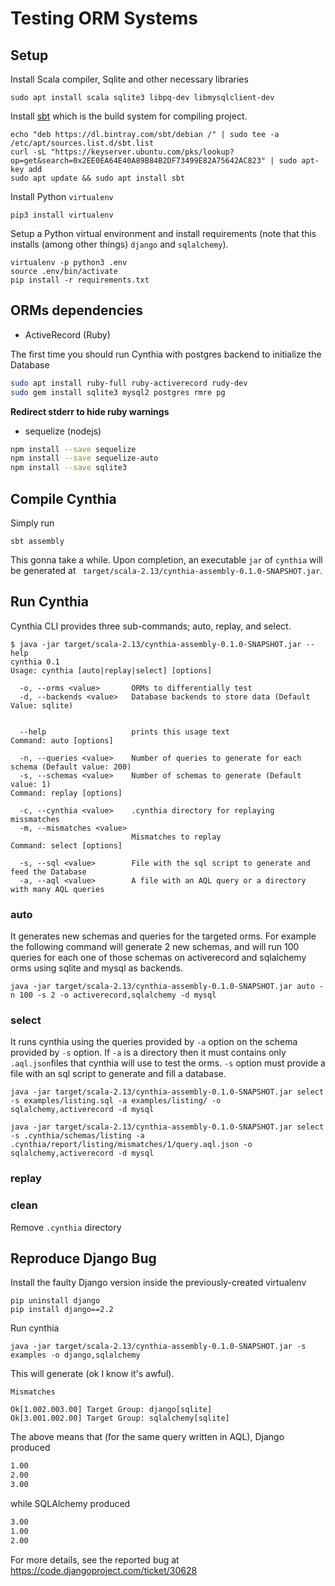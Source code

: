 # Testing ORM Systems

## Setup

Install Scala compiler, Sqlite and other necessary libraries

```
sudo apt install scala sqlite3 libpq-dev libmysqlclient-dev
```

Install [sbt](https://www.scala-sbt.org/) which is the
build system for compiling project.

```
echo "deb https://dl.bintray.com/sbt/debian /" | sudo tee -a /etc/apt/sources.list.d/sbt.list
curl -sL "https://keyserver.ubuntu.com/pks/lookup?op=get&search=0x2EE0EA64E40A89B84B2DF73499E82A75642AC823" | sudo apt-key add
sudo apt update && sudo apt install sbt
```

Install Python `virtualenv`
```
pip3 install virtualenv
```

Setup a Python virtual environment and install requirements
(note that this installs (among other things) `django` and `sqlalchemy`).

```
virtualenv -p python3 .env
source .env/bin/activate
pip install -r requirements.txt
```

## ORMs dependencies

* ActiveRecord (Ruby)

The first time you should run Cynthia with postgres backend to initialize
the Database

```bash
sudo apt install ruby-full ruby-activerecord rudy-dev
sudo gem install sqlite3 mysql2 postgres rmre pg
```

__Redirect stderr to hide ruby warnings__

* sequelize (nodejs)

```bash
npm install --save sequelize
npm install --save sequelize-auto
npm install --save sqlite3
```

## Compile Cynthia

Simply run

```
sbt assembly
```

This gonna take a while. Upon completion, an executable `jar` of
`cynthia` will be generated at ` target/scala-2.13/cynthia-assembly-0.1.0-SNAPSHOT.jar`.


## Run Cynthia

Cynthia CLI provides three sub-commands; auto, replay, and select.

```
$ java -jar target/scala-2.13/cynthia-assembly-0.1.0-SNAPSHOT.jar --help
cynthia 0.1
Usage: cynthia [auto|replay|select] [options]

  -o, --orms <value>       ORMs to differentially test
  -d, --backends <value>   Database backends to store data (Default Value: sqlite)


  --help                   prints this usage text
Command: auto [options]

  -n, --queries <value>    Number of queries to generate for each schema (Default value: 200)
  -s, --schemas <value>    Number of schemas to generate (Default value: 1)
Command: replay [options]

  -c, --cynthia <value>    .cynthia directory for replaying missmatches
  -m, --mismatches <value>
                           Mismatches to replay
Command: select [options]

  -s, --sql <value>        File with the sql script to generate and feed the Database
  -a, --aql <value>        A file with an AQL query or a directory with many AQL queries
```

### auto

It generates new schemas and queries for the targeted orms.
For example the following command will generate 2 new schemas, and will
run 100 queries for each one of those schemas on activerecord and sqlalchemy orms
using sqlite and mysql as backends.

```
java -jar target/scala-2.13/cynthia-assembly-0.1.0-SNAPSHOT.jar auto -n 100 -s 2 -o activerecord,sqlalchemy -d mysql
```

### select

It runs cynthia using the queries provided by `-a` option on the schema provided
by `-s` option. If `-a` is a directory then it must contains only `.aql.json`files
that cynthia will use to test the orms. `-s` option must provide a file
with an sql script to generate and fill a database.

```
java -jar target/scala-2.13/cynthia-assembly-0.1.0-SNAPSHOT.jar select -s examples/listing.sql -a examples/listing/ -o sqlalchemy,activerecord -d mysql
```

```
java -jar target/scala-2.13/cynthia-assembly-0.1.0-SNAPSHOT.jar select -s .cynthia/schemas/listing -a .cynthia/report/listing/mismatches/1/query.aql.json -o sqlalchemy,activerecord -d mysql
```

### replay

### clean

Remove `.cynthia` directory

## Reproduce Django Bug

Install the faulty Django version inside the previously-created
virtualenv

```
pip uninstall django
pip install django==2.2
```

Run cynthia

```
java -jar target/scala-2.13/cynthia-assembly-0.1.0-SNAPSHOT.jar -s examples -o django,sqlalchemy
```

This will generate (ok I know it's awful).

```
Mismatches

Ok[1.002.003.00] Target Group: django[sqlite]
Ok[3.001.002.00] Target Group: sqlalchemy[sqlite]
```

The above means that (for the same query written in AQL), Django
produced
```bash
1.00
2.00
3.00
```

while SQLAlchemy produced

```bash
3.00
1.00
2.00
```

For more details, see the reported bug at
https://code.djangoproject.com/ticket/30628

